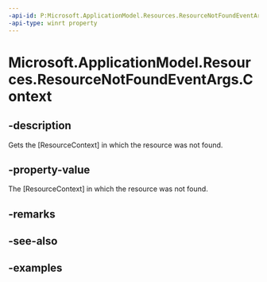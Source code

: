 ```yaml
---
-api-id: P:Microsoft.ApplicationModel.Resources.ResourceNotFoundEventArgs.Context
-api-type: winrt property
---
```


# Microsoft.ApplicationModel.Resources.ResourceNotFoundEventArgs.Context

<!--
public Microsoft.ApplicationModel.Resources.ResourceContext Context { get; }
-->


## -description

Gets the [ResourceContext] in which the resource was not found.

## -property-value

The [ResourceContext] in which the resource was not found.

## -remarks

## -see-also

## -examples


